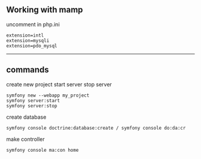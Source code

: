 ## Working with mamp

uncomment in php.ini

```
extension=intl
extension=mysqli
extension=pdo_mysql
```

---

## commands

create new project
start server
stop server

```
symfony new --webapp my_project
symfony server:start
symfony server:stop
```

create database

```
symfony console doctrine:database:create / symfony console do:da:cr
```

make controller

```
symfony console ma:con home
```
